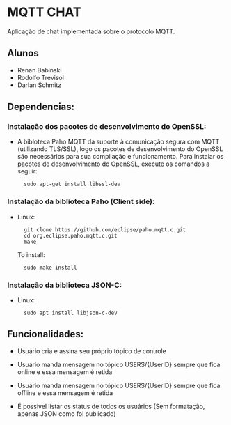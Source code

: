 # MQTT CHAT #  

Aplicação de chat implementada sobre o protocolo MQTT.

## Alunos ##

* Renan Babinski
* Rodolfo Trevisol
* Darlan Schmitz

## Dependencias: ##  

### Instalação dos pacotes de desenvolvimento do OpenSSL:
* A bibloteca Paho MQTT da suporte à comunicação segura com MQTT (utilizando TLS/SSL), logo os pacotes de desenvolvimento do OpenSSL são necessários para sua compilação e funcionamento. Para instalar os pacotes de desenvolvimento do OpenSSL, execute os comandos a seguir:

        sudo apt-get install libssl-dev

### Instalação da biblioteca Paho (Client side):

* Linux:  

        git clone https://github.com/eclipse/paho.mqtt.c.git
        cd org.eclipse.paho.mqtt.c.git
        make

    To install:

        sudo make install

### Instalação da biblioteca JSON-C:

* Linux:

        sudo apt install libjson-c-dev


## Funcionalidades:

- Usuário cria e assina seu próprio tópico de controle

- Usuário manda mensagem no tópico USERS/{UserID} sempre que fica online e essa mensagem é retida

- Usuário manda mensagem no tópico USERS/{UserID} sempre que fica offline e essa mensagem é retida

- É possivel listar os status de todos os usuários (Sem formatação, apenas JSON como foi publicado)